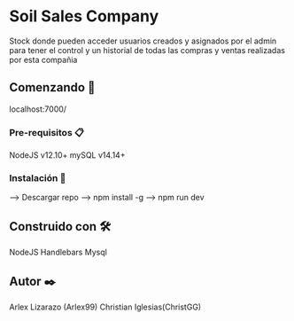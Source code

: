 # Soil Sales Company

Stock donde pueden acceder usuarios creados y asignados por el admin para tener el control y un historial de todas las compras y ventas realizadas por esta compañia

## Comenzando 🚀

localhost:7000/

### Pre-requisitos 📋

NodeJS v12.10+
mySQL v14.14+

### Instalación 🔧

--> Descargar repo
--> npm install -g
--> npm run dev

## Construido con 🛠️

NodeJS
Handlebars
Mysql

## Autor ✒️

Arlex Lizarazo (Arlex99)
Christian Iglesias(ChristGG)
